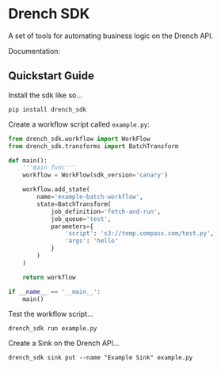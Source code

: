 # Drench SDK

A set of tools for automating business logic on the Drench API.

Documentation:

## Quickstart Guide

Install the sdk like so...

```
pip install drench_sdk
```

Create a workflow script called `example.py`:

```python
from drench_sdk.workflow import WorkFlow
from drench_sdk.transforms import BatchTransform

def main():
    '''main func'''
    workflow = WorkFlow(sdk_version='canary')

    workflow.add_state(
        name='example-batch-workflow',
        state=BatchTransform(
            job_definition='fetch-and-run',
            job_queue='test',
            parameters={
                'script': 's3://temp.compass.com/test.py',
                'args': 'hello'
            }
        )
    )

    return workflow

if __name__ == '__main__':
    main()
```

Test the workflow script...

```
drench_sdk run example.py
```

Create a Sink on the Drench API...

```
drench_sdk sink put --name "Example Sink" example.py
```
